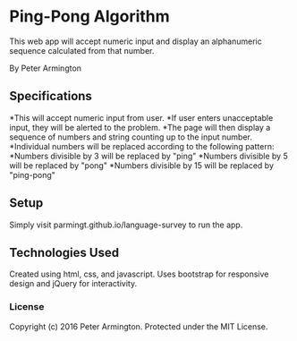 # Ping-Pong Algorithm

This web app will accept numeric input and display an alphanumeric sequence calculated from that number.

By Peter Armington

## Specifications

*This will accept numeric input from user.
*If user enters unacceptable input, they will be alerted to the problem.
*The page will then display a sequence of numbers and string counting up to the input number.
*Individual numbers will be replaced according to the following pattern:
  *Numbers divisible by 3 will be replaced by "ping"
  *Numbers divisible by 5 will be replaced by "pong"
  *Numbers divisible by 15 will be replaced by "ping-pong"

## Setup

Simply visit parmingt.github.io/language-survey to run the app.

## Technologies Used

Created using html, css, and javascript. Uses bootstrap for responsive design and jQuery for interactivity.

### License

Copyright (c) 2016 Peter Armington.
Protected under the MIT License.
